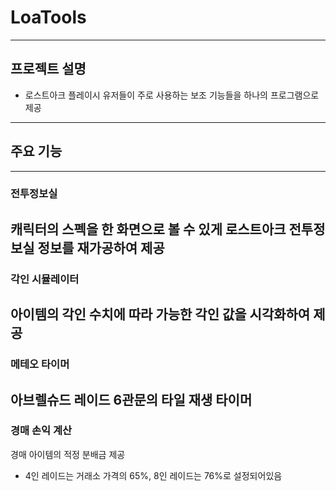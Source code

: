 # LoaTools
----------
## 프로젝트 설명
* 로스트아크 플레이시 유저들이 주로 사용하는 보조 기능들을 하나의 프로그램으로 제공
-----------
## 주요 기능
-----------
### 전투정보실
캐릭터의 스펙을 한 화면으로 볼 수 있게 로스트아크 전투정보실 정보를 재가공하여 제공
------------
### 각인 시뮬레이터
아이템의 각인 수치에 따라 가능한 각인 값을 시각화하여 제공
-------------
### 메테오 타이머
아브렐슈드 레이드 6관문의 타일 재생 타이머
-------------
### 경매 손익 계산
경매 아이템의 적정 분배금 제공
* 4인 레이드는 거래소 가격의 65%, 8인 레이드는 76%로 설정되어있음
